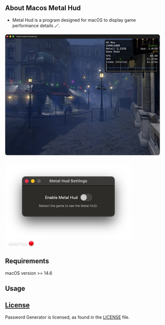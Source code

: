 ## About Macos Metal Hud

 -  Metal Hud is a program designed for macOS to display game performance details 🪄.

![](/Images/MetalHudAppDark.png)


##
![Window Disable](/Images/WindowDisable.png)  ![StatusBar Disable](/Images/StatusBarDisable.png)

## Requirements
macOS version >= 14.6

## Usage


## [License][license]
Password Generator is licensed, as found in the [LICENSE][license] file.

[license]: LICENSE
